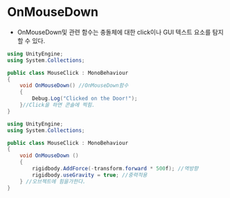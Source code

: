 OnMouseDown
===========
- OnMouseDown및 관련 함수는 충돌체에 대한 click이나 GUI 텍스트 요소를 탐지할 수 있다.

```c#
using UnityEngine;
using System.Collections;

public class MouseClick : MonoBehaviour
{
    void OnMouseDown() //OnMouseDown함수
    {
        Debug.Log("Clicked on the Door!");
    }//Click을 하면 콘솔에 찍힘.
}
```

```c#
using UnityEngine;
using System.Collections;

public class MouseClick : MonoBehaviour
{
    void OnMouseDown ()
    {
        rigidbody.AddForce(-transform.forward * 500f); //역방향
        rigidbody.useGravity = true; //중력적용
    } //오브젝트에 힘을가한다.
}
```